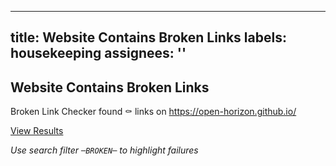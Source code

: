 
---
title: Website Contains Broken Links
labels: housekeeping
assignees: ''
---

## Website Contains Broken Links

Broken Link Checker found :coffin: links on https://open-horizon.github.io/

[View Results](https://github.com/HarshalRathore/Hello-World/actions/workflows/broken-link-checker.yml)

_Use search filter `─BROKEN─` to highlight failures_
